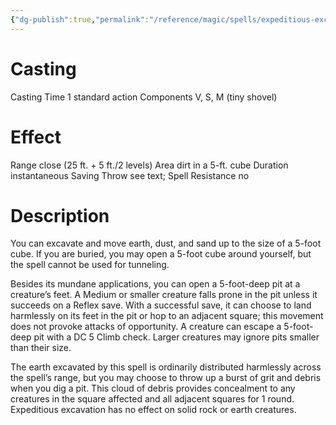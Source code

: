 ```yaml
---
{"dg-publish":true,"permalink":"/reference/magic/spells/expeditious-excavation/","dgHomeLink":true,"dgPassFrontmatter":false}
---
```



# Casting
Casting Time 1 standard action
Components V, S, M (tiny shovel)

# Effect
Range close (25 ft. + 5 ft./2 levels)
Area dirt in a 5-ft. cube
Duration instantaneous
Saving Throw see text; Spell Resistance no

# Description
You can excavate and move earth, dust, and sand up to the size of a 5-foot cube. If you are buried, you may open a 5-foot cube around yourself, but the spell cannot be used for tunneling.

Besides its mundane applications, you can open a 5-foot-deep pit at a creature’s feet. A Medium or smaller creature falls prone in the pit unless it succeeds on a Reflex save. With a successful save, it can choose to land harmlessly on its feet in the pit or hop to an adjacent square; this movement does not provoke attacks of opportunity. A creature can escape a 5-foot-deep pit with a DC 5 Climb check. Larger creatures may ignore pits smaller than their size.

The earth excavated by this spell is ordinarily distributed harmlessly across the spell’s range, but you may choose to throw up a burst of grit and debris when you dig a pit. This cloud of debris provides concealment to any creatures in the square affected and all adjacent squares for 1 round. Expeditious excavation has no effect on solid rock or earth creatures.